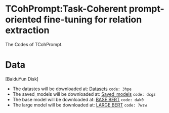 # TCohPrompt:Task-Coherent prompt-oriented fine-tuning for relation extraction
The Codes of TCohPrompt.
# Data
[BaiduYun Disk]

- The datastes will be downloaded at: [Datasets](https://pan.baidu.com/s/12hIBb25rfdsMFvUQ1si8dA) `code: 3hpe`
- The saved_models will be downloaded at: [Saved_models](https://pan.baidu.com/s/18E7_I3NazDon9RRGGHcZkg) `code: dcgz`
- The base model will be downloaded at: [BASE BERT](https://pan.baidu.com/s/1QKYrWV-HJCypX9aBgFHhgA)  `code: dak0`
- The large model will be downloaded at: [LARGE BERT](https://pan.baidu.com/s/1nYv5ka0bdenC1WIauJLHTA) `code: 7wzw`



